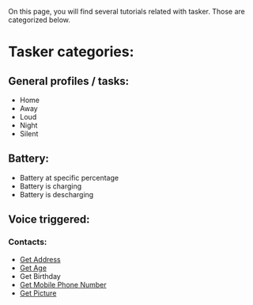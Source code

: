 On this page, you will find several tutorials related with tasker.
Those are categorized below.

# Tasker categories:

## General profiles / tasks:
- Home
- Away
- Loud
- Night
- Silent

## Battery:
- Battery at specific percentage
- Battery is charging
- Battery is descharging

## Voice triggered:
### Contacts:
- [Get Address](autovoice/contacts/get_address.md)
- [Get Age](autovoice/contacts/get_age.md)
- Get Birthday
- [Get Mobile Phone Number](autovoice/contacts/get_mobile_number.md)
- [Get Picture](autovoice/contacts/get_picture.md)
